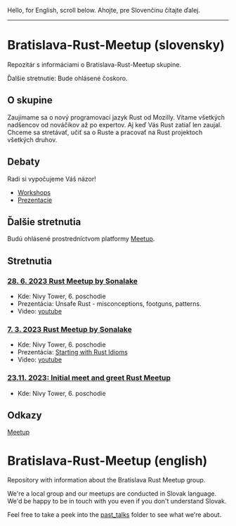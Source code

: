 Hello, for English, scroll below.
Ahojte, pre Slovenčinu čítajte ďalej.

---

# Bratislava-Rust-Meetup (slovensky)

Repozitár s informáciami o Bratislava-Rust-Meetup skupine.

Ďalšie stretnutie: Bude ohlásené čoskoro.

## O skupine

Zaujímame sa o nový programovací jazyk Rust od Mozilly. Vítame všetkých
nadšencov od nováčikov až po expertov. Aj keď Vás Rust zatiaľ len zaujal. Chceme sa stretávať, učiť sa o Ruste a pracovať na Rust projektoch všetkých druhov.

## Debaty

Radi si vypočujeme Váš názor!

- [Workshops](https://github.com/Rust-Slovakia/Bratislava-Rust-Meetup/discussions/2)
- [Prezentacie](https://github.com/Rust-Slovakia/Bratislava-Rust-Meetup/discussions/3)

## Ďalšie stretnutia

Budú ohlásené prostredníctvom platformy [Meetup](https://www.meetup.com/bratislava-rust-meetup-group/).

## Stretnutia


### [28. 6. 2023 Rust Meetup by Sonalake](https://www.meetup.com/bratislava-rust-meetup-group/events/293732916/)

- Kde: Nivy Tower, 6. poschodie
- Prezentácia: Unsafe Rust - misconceptions, footguns, patterns.
- Video: [youtube](https://www.youtube.com/watch?v=cn6iWUUBxBY)

### [7. 3. 2023 Rust Meetup by Sonalake](https://www.meetup.com/bratislava-rust-meetup-group/events/291657555/)

- Kde: Nivy Tower, 6. poschodie
- Prezentácia: [Starting with Rust Idioms](https://github.com/Rust-Slovakia/Bratislava-Rust-Meetup/blob/main/past_talks/2023-03-07-rust-idioms)
- Video: [youtube](https://www.youtube.com/watch?v=F0QMYRvl400)

### [23.11. 2023: Initial meet and greet Rust Meetup](https://www.meetup.com/bratislava-rust-meetup-group/events/289028178/)

- Kde: Nivy Tower, 6. poschodie

## Odkazy

[Meetup](https://www.meetup.com/bratislava-rust-meetup-group/)

# Bratislava-Rust-Meetup (english)

Repository with information about the Bratislava Rust Meetup group.

We're a local group and our meetups are conducted in Slovak language. We'd be
happy to be in touch with you even if you don't understand Slovak.

Feel free to take a peek into the [past_talks](https://github.com/Rust-Slovakia/Bratislava-Rust-Meetup/blob/main/past_talks/) folder to see what we're about.

